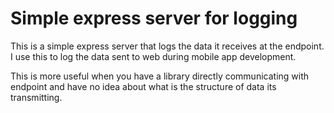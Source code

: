 # Simple express server for logging

This is a simple express server that logs the data it receives at the endpoint. I use this to log the data sent to web during mobile app development.

This is more useful when you have a library directly communicating with endpoint and have no idea about what is the structure of data its transmitting.
